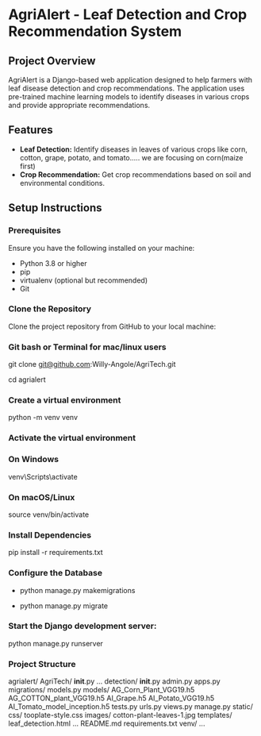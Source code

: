 # AgriAlert - Leaf Detection and Crop Recommendation System

## Project Overview

AgriAlert is a Django-based web application designed to help farmers with leaf disease detection and crop recommendations. The application uses pre-trained machine learning models to identify diseases in various crops and provide appropriate recommendations.

## Features

- **Leaf Detection:** Identify diseases in leaves of various crops like corn, cotton, grape, potato, and tomato.....    we are focusing on corn(maize first)
- **Crop Recommendation:** Get crop recommendations based on soil and environmental conditions.

## Setup Instructions

### Prerequisites

Ensure you have the following installed on your machine:

- Python 3.8 or higher
- pip
- virtualenv (optional but recommended)
- Git

### Clone the Repository

Clone the project repository from GitHub to your local machine:

### Git bash or Terminal for mac/linux users
git clone git@github.com:Willy-Angole/AgriTech.git

cd agrialert

### Create a virtual environment
python -m venv venv

### Activate the virtual environment
### On Windows
venv\Scripts\activate

### On macOS/Linux
source venv/bin/activate

### Install Dependencies
pip install -r requirements.txt

### Configure the Database
 * python manage.py makemigrations

 * python manage.py migrate

### Start the Django development server:
python manage.py runserver


### Project Structure
agrialert/
    AgriTech/
        __init__.py
        ...
    detection/
        __init__.py
        admin.py
        apps.py
        migrations/
        models.py
        models/
            AG_Corn_Plant_VGG19.h5
            AG_COTTON_plant_VGG19.h5
            AI_Grape.h5
            AI_Potato_VGG19.h5
            AI_Tomato_model_inception.h5
        tests.py
        urls.py
        views.py
    manage.py
    static/
        css/
            tooplate-style.css
        images/
            cotton-plant-leaves-1.jpg
    templates/
        leaf_detection.html
        ...
    README.md
    requirements.txt
    venv/
        ...



